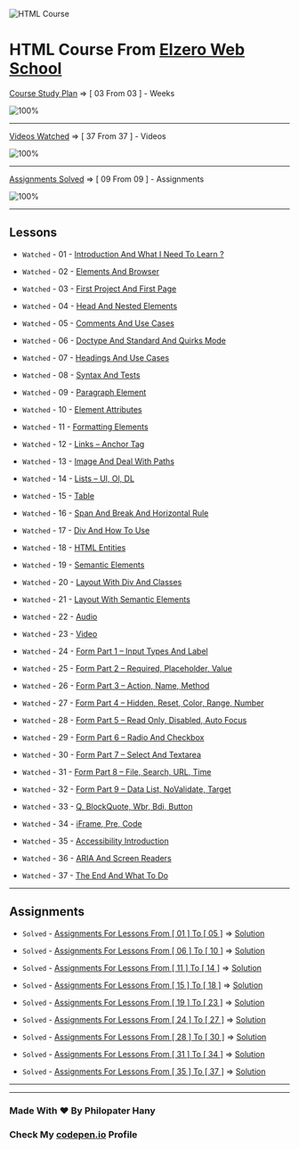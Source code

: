 ![HTML Course](https://i.ibb.co/xFRbrB9/image.png)

# HTML Course From [Elzero Web School](https://elzero.org/)

[Course Study Plan](https://elzero.org/study/html-2021-study-plan/) => [ 03 From 03 ] - Weeks

![100%](https://progress-bar.dev/100/)

---

[Videos Watched](https://www.youtube.com/playlist?list=PLDoPjvoNmBAw_t_XWUFbBX-c9MafPk9ji) => [ 37 From 37 ] - Videos

![100%](https://progress-bar.dev/100/)

---

[Assignments Solved](https://elzero.org/category/assignments/html-assignments/) => [ 09 From 09 ] - Assignments

![100%](https://progress-bar.dev/100/)

---
## Lessons

- `Watched` - 01 - [Introduction And What I Need To Learn ?](https://github.com/PhilopaterHany/HTML-Course/blob/main/Lessons/01%20%E2%80%93%20Introduction%20and%20What%20I%20Need%20To%20Learn.html)

- `Watched` - 02 - [Elements And Browser](https://github.com/PhilopaterHany/HTML-Course/blob/main/Lessons/02%20%E2%80%93%20Elements%20and%20Browser.html)

- `Watched` - 03 - [First Project And First Page](https://github.com/PhilopaterHany/HTML-Course/blob/main/Lessons/03%20-%20First%20Project%20And%20First%20Page.html)

- `Watched` - 04 - [Head And Nested Elements](https://github.com/PhilopaterHany/HTML-Course/blob/main/Lessons/04%20-%20Head%20And%20Nested%20Elements.html)

- `Watched` - 05 - [Comments And Use Cases](https://github.com/PhilopaterHany/HTML-Course/blob/main/Lessons/05%20-%20Comments%20And%20Use%20Cases.html)

- `Watched` - 06 - [Doctype And Standard And Quirks Mode](https://github.com/PhilopaterHany/HTML-Course/blob/main/Lessons/06%20-%20Doctype%20And%20Standard%20And%20Quirks%20Mode.html)

- `Watched` - 07 - [Headings And Use Cases](https://github.com/PhilopaterHany/HTML-Course/blob/main/Lessons/07%20-%20Headings%20And%20Use%20Cases.html)

- `Watched` - 08 - [Syntax And Tests](https://github.com/PhilopaterHany/HTML-Course/blob/main/Lessons/08%20-%20Syntax%20And%20Tests.html)

- `Watched` - 09 - [Paragraph Element](https://github.com/PhilopaterHany/HTML-Course/blob/main/Lessons/09%20-%20Paragraph%20Element.html)

- `Watched` - 10 - [Element Attributes](https://github.com/PhilopaterHany/HTML-Course/blob/main/Lessons/10%20-%20Elements%20Attributes.html)

- `Watched` - 11 - [Formatting Elements](https://github.com/PhilopaterHany/HTML-Course/blob/main/Lessons/11%20-%20Formatting%20Elements.html)

- `Watched` - 12 - [Links – Anchor Tag](https://github.com/PhilopaterHany/HTML-Course/blob/main/Lessons/12%20-%20Links%20%E2%80%93%20Anchor%20Tag.html)

- `Watched` - 13 - [Image And Deal With Paths](https://github.com/PhilopaterHany/HTML-Course/blob/main/Lessons/13%20-%20Image%20And%20Deal%20With%20Paths.html)

- `Watched` - 14 - [Lists – Ul, Ol, DL](https://github.com/PhilopaterHany/HTML-Course/blob/main/Lessons/14%20-%20Lists%20%E2%80%93%20Ul%2C%20Ol%2C%20Dl.html)

- `Watched` - 15 - [Table](https://github.com/PhilopaterHany/HTML-Course/blob/main/Lessons/15%20-%20Table.html)

- `Watched` - 16 - [Span And Break And Horizontal Rule](https://github.com/PhilopaterHany/HTML-Course/blob/main/Lessons/16%20-%20Span%20And%20Break%20And%20Horizontal%20Rule.html)

- `Watched` - 17 - [Div And How To Use](https://github.com/PhilopaterHany/HTML-Course/blob/main/Lessons/17%20-%20Div%20And%20How%20To%20Use.html)

- `Watched` - 18 - [HTML Entities](https://github.com/PhilopaterHany/HTML-Course/blob/main/Lessons/18%20-%20HTML%20Entities.html)

- `Watched` - 19 - [Semantic Elements](https://github.com/PhilopaterHany/HTML-Course/blob/main/Lessons/19%20-%20Semantic%20Elements.html)

- `Watched` - 20 - [Layout With Div And Classes](https://github.com/PhilopaterHany/HTML-Course/blob/main/Lessons/20%20-%20Layout%20With%20Div%20And%20Classes.html)

- `Watched` - 21 - [Layout With Semantic Elements](https://github.com/PhilopaterHany/HTML-Course/blob/main/Lessons/21%20-%20Layout%20With%20Semantic%20Elements.html)

- `Watched` - 22 - [Audio](https://github.com/PhilopaterHany/HTML-Course/blob/main/Lessons/22%20-%20Audio.html)

- `Watched` - 23 - [Video](https://github.com/PhilopaterHany/HTML-Course/blob/main/Lessons/23%20-%20Video.html)

- `Watched` - 24 - [Form Part 1 – Input Types And Label](https://github.com/PhilopaterHany/HTML-Course/blob/main/Lessons/24%20-%20Form%20Part%201%20%E2%80%93%20Input%20Types%20And%20Label.html)

- `Watched` - 25 - [Form Part 2 – Required, Placeholder, Value](https://github.com/PhilopaterHany/HTML-Course/blob/main/Lessons/25%20-%20Form%20Part%202%20%E2%80%93%20Required%2C%20Placeholder%2C%20Value.html)

- `Watched` - 26 - [Form Part 3 – Action, Name, Method](https://github.com/PhilopaterHany/HTML-Course/blob/main/Lessons/26%20-%20Form%20Part%203%20%E2%80%93%20Action%2C%20Name%2C%20Method.html)

- `Watched` - 27 - [Form Part 4 – Hidden, Reset, Color, Range, Number](https://github.com/PhilopaterHany/HTML-Course/blob/main/Lessons/27%20-%20Form%20Part%204%20%E2%80%93%20Hidden%2C%20Reset%2C%20Color%2C%20Range%2C%20Number.html)

- `Watched` - 28 - [Form Part 5 – Read Only, Disabled, Auto Focus](https://github.com/PhilopaterHany/HTML-Course/blob/main/Lessons/28%20-%20Form%20Part%205%20%E2%80%93%20Read%20Only%2C%20Disabled%2C%20Auto%20Focus.html)

- `Watched` - 29 - [Form Part 6 – Radio And Checkbox](https://github.com/PhilopaterHany/HTML-Course/blob/main/Lessons/29%20-%20Form%20Part%206%20%E2%80%93%20Radio%20And%20Checkbox.html)

- `Watched` - 30 - [Form Part 7 – Select And Textarea](https://github.com/PhilopaterHany/HTML-Course/blob/main/Lessons/30%20-%20Form%20Part%207%20%E2%80%93%20Select%20And%20Textarea.html)

- `Watched` - 31 - [Form Part 8 – File, Search, URL, Time](https://github.com/PhilopaterHany/HTML-Course/blob/main/Lessons/31%20-%20Form%20Part%208%20%E2%80%93%20File%2C%20Search%2C%20URL%2C%20Time.html)

- `Watched` - 32 - [Form Part 9 – Data List, NoValidate, Target](https://github.com/PhilopaterHany/HTML-Course/blob/main/Lessons/32%20-%20Form%20Part%209%20%E2%80%93%20Data%20List%2C%20NoValidate%2C%20Target.html)

- `Watched` - 33 - [Q, BlockQuote, Wbr, Bdi, Button](https://github.com/PhilopaterHany/HTML-Course/blob/main/Lessons/33%20-%20Q%2C%20BlockQuote%2C%20Wbr%2C%20Bdi%2C%20Button.html)

- `Watched` - 34 - [iFrame, Pre, Code](https://github.com/PhilopaterHany/HTML-Course/blob/main/Lessons/34%20-%20iFrame%2C%20Pre%2C%20Code.html)

- `Watched` - 35 - [Accessibility Introduction](https://github.com/PhilopaterHany/HTML-Course/blob/main/Lessons/35%20-%20Accessibility%20Intro.html)

- `Watched` - 36 - [ARIA And Screen Readers](https://github.com/PhilopaterHany/HTML-Course/blob/main/Lessons/36%20-%20ARIA%20And%20Screen%20Readers.html)

- `Watched` - 37 - [The End And What To Do](https://github.com/PhilopaterHany/HTML-Course/blob/main/Lessons/37%20-%20The%20End%20And%20What%20To%20Do.html)

---

## Assignments

- `Solved` - [Assignments For Lessons From [ 01 ] To [ 05 ]](https://elzero.org/html-assignments-lesson-from-1-to-5/) => [Solution](https://github.com/PhilopaterHany/HTML-Course/tree/main/Assignments/Assignments%20For%20Lessons%20From%20%5B%2001%20%5D%20To%20%5B%2005%20%5D)

- `Solved` - [Assignments For Lessons From [ 06 ] To [ 10 ]](https://elzero.org/html-assignments-lesson-from-6-to-10/) => [Solution](https://github.com/PhilopaterHany/HTML-Course/tree/main/Assignments/Assignments%20For%20Lessons%20From%20%5B%2006%20%5D%20To%20%5B%2010%20%5D)

- `Solved` - [Assignments For Lessons From [ 11 ] To [ 14 ]](https://elzero.org/html-assignments-lesson-from-11-to-14/) => [Solution](https://github.com/PhilopaterHany/HTML-Course/tree/main/Assignments/Assignments%20For%20Lessons%20From%20%5B%2011%20%5D%20To%20%5B%2014%20%5D)

- `Solved` - [Assignments For Lessons From [ 15 ] To [ 18 ]](https://elzero.org/html-assignments-lesson-from-15-to-18/) => [Solution](https://github.com/PhilopaterHany/HTML-Course/tree/main/Assignments/Assignments%20For%20Lessons%20From%20%5B%2015%20%5D%20To%20%5B%2018%20%5D)

- `Solved` - [Assignments For Lessons From [ 19 ] To [ 23 ]](https://elzero.org/html-assignments-lesson-from-19-to-23/) => [Solution](https://github.com/PhilopaterHany/HTML-Course/tree/main/Assignments/Assignments%20For%20Lessons%20From%20%5B%2019%20%5D%20To%20%5B%2023%20%5D)

- `Solved` - [Assignments For Lessons From [ 24 ] To [ 27 ]](https://elzero.org/html-assignments-lesson-from-24-to-27/) => [Solution](https://github.com/PhilopaterHany/HTML-Course/tree/main/Assignments/Assignments%20For%20Lessons%20From%20%5B%2024%20%5D%20To%20%5B%2027%20%5D)

- `Solved` - [Assignments For Lessons From [ 28 ] To [ 30 ]](https://elzero.org/html-assignments-lesson-from-28-to-30/) => [Solution](https://github.com/PhilopaterHany/HTML-Course/tree/main/Assignments/Assignments%20For%20Lessons%20From%20%5B%2028%20%5D%20To%20%5B%2030%20%5D)

- `Solved` - [Assignments For Lessons From [ 31 ] To [ 34 ]](https://elzero.org/html-assignments-lesson-from-31-to-34/) => [Solution](https://github.com/PhilopaterHany/HTML-Course/tree/main/Assignments/Assignments%20For%20Lessons%20From%20%5B%2031%20%5D%20To%20%5B%2034%20%5D)

- `Solved` - [Assignments For Lessons From [ 35 ] To [ 37 ]](https://elzero.org/html-assignments-lesson-from-35-to-37/) => [Solution](https://github.com/PhilopaterHany/HTML-Course/tree/main/Assignments/Assignments%20For%20Lessons%20From%20%5B%2035%20%5D%20To%20%5B%2037%20%5D)

---
---

### Made With :heart: By Philopater Hany 

### Check My [codepen.io](https://codepen.io/Rafay12/collections/?grid_type=list) Profile
